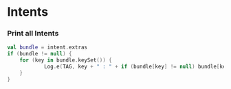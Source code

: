 # Intents

### Print all Intents

```kotlin
val bundle = intent.extras
if (bundle != null) {
    for (key in bundle.keySet()) {
            Log.e(TAG, key + " : " + if (bundle[key] != null) bundle[key] else "NULL")
    }
}
```
